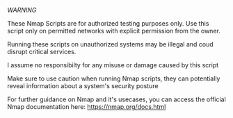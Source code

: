 *WARNING* 

These Nmap Scripts are for authorized testing purposes only. Use this script only on permitted networks with explicit permission from the owner. 

Running these scripts on unauthorized systems may be illegal and coud disrupt critical services. 

I assume no responsibilty for any misuse or damage caused by this script 

Make sure to use caution when running Nmap scripts, they can potentially reveal information about a system's security posture 

For further guidance on Nmap and it's usecases, you can access the official Nmap documentation here: https://nmap.org/docs.html
